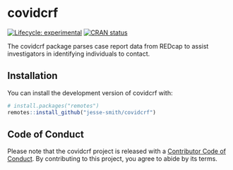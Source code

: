 
# covidcrf

<!-- badges: start -->
[![Lifecycle: experimental](https://img.shields.io/badge/lifecycle-experimental-orange.svg)](https://www.tidyverse.org/lifecycle/#experimental)
[![CRAN status](https://www.r-pkg.org/badges/version/covidcrf)](https://CRAN.R-project.org/package=covidcrf)
<!-- badges: end -->

The covidcrf package parses case report data from REDcap to assist investigators
in identifying individuals to contact.

## Installation

You can install the development version of covidcrf with:

``` r
# install.packages("remotes")
remotes::install_github("jesse-smith/covidcrf")
```

## Code of Conduct
  
Please note that the covidcrf project is released with a [Contributor Code of Conduct](https://contributor-covenant.org/version/2/0/CODE_OF_CONDUCT.html).
By contributing to this project, you agree to abide by its terms.
